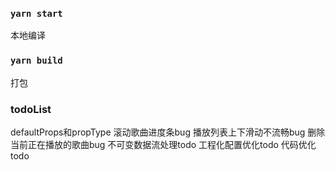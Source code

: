 ### `yarn start`

本地编译

### `yarn build`

打包

### todoList

defaultProps和propType
滚动歌曲进度条bug
播放列表上下滑动不流畅bug
删除当前正在播放的歌曲bug
不可变数据流处理todo
工程化配置优化todo
代码优化todo
